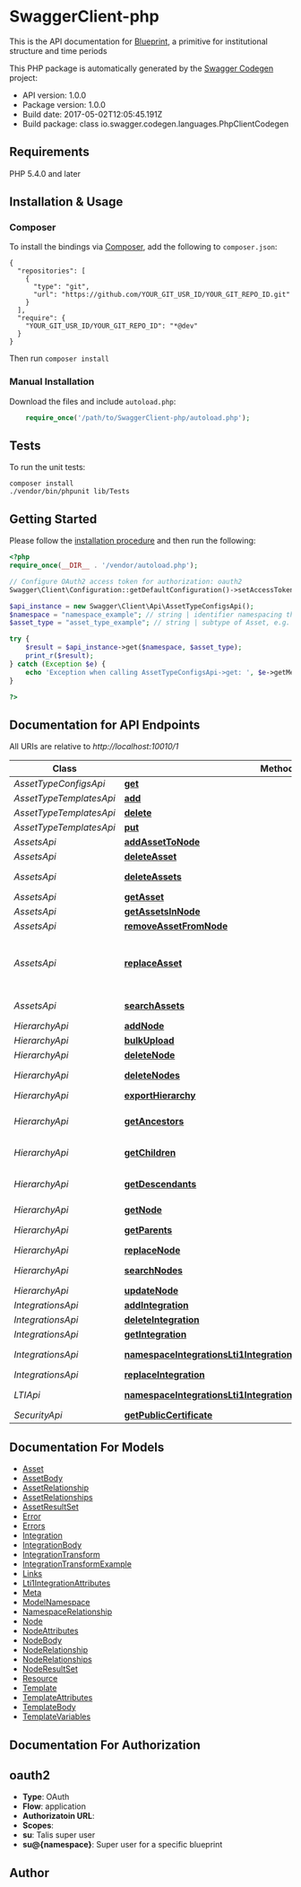 # SwaggerClient-php
This is the API documentation for [Blueprint](https://github.com/talis/blueprint-server), a primitive for institutional structure and time periods

This PHP package is automatically generated by the [Swagger Codegen](https://github.com/swagger-api/swagger-codegen) project:

- API version: 1.0.0
- Package version: 1.0.0
- Build date: 2017-05-02T12:05:45.191Z
- Build package: class io.swagger.codegen.languages.PhpClientCodegen

## Requirements

PHP 5.4.0 and later

## Installation & Usage
### Composer

To install the bindings via [Composer](http://getcomposer.org/), add the following to `composer.json`:

```
{
  "repositories": [
    {
      "type": "git",
      "url": "https://github.com/YOUR_GIT_USR_ID/YOUR_GIT_REPO_ID.git"
    }
  ],
  "require": {
    "YOUR_GIT_USR_ID/YOUR_GIT_REPO_ID": "*@dev"
  }
}
```

Then run `composer install`

### Manual Installation

Download the files and include `autoload.php`:

```php
    require_once('/path/to/SwaggerClient-php/autoload.php');
```

## Tests 

To run the unit tests:

```
composer install
./vendor/bin/phpunit lib/Tests
```

## Getting Started

Please follow the [installation procedure](#installation--usage) and then run the following:

```php
<?php
require_once(__DIR__ . '/vendor/autoload.php');

// Configure OAuth2 access token for authorization: oauth2
Swagger\Client\Configuration::getDefaultConfiguration()->setAccessToken('YOUR_ACCESS_TOKEN');

$api_instance = new Swagger\Client\Api\AssetTypeConfigsApi();
$namespace = "namespace_example"; // string | identifier namespacing the blueprint. It must start with a letter or underscore and can only be followed by letters, numbers and underscores.
$asset_type = "asset_type_example"; // string | subtype of Asset, e.g. 'textbooks', 'digitisations', etc.

try {
    $result = $api_instance->get($namespace, $asset_type);
    print_r($result);
} catch (Exception $e) {
    echo 'Exception when calling AssetTypeConfigsApi->get: ', $e->getMessage(), "\n";
}

?>
```

## Documentation for API Endpoints

All URIs are relative to *http://localhost:10010/1*

Class | Method | HTTP request | Description
------------ | ------------- | ------------- | -------------
*AssetTypeConfigsApi* | [**get**](docs/AssetTypeConfigsApi.md#get) | **GET** /{namespace}/assets/{assetType}/templates | 
*AssetTypeTemplatesApi* | [**add**](docs/AssetTypeTemplatesApi.md#add) | **POST** /{namespace}/assets/{assetType}/templates | 
*AssetTypeTemplatesApi* | [**delete**](docs/AssetTypeTemplatesApi.md#delete) | **DELETE** /{namespace}/assets/{assetType}/templates | 
*AssetTypeTemplatesApi* | [**put**](docs/AssetTypeTemplatesApi.md#put) | **PUT** /{namespace}/assets/{assetType}/templates | 
*AssetsApi* | [**addAssetToNode**](docs/AssetsApi.md#addassettonode) | **PUT** /{namespace}/nodes/{type}/{id}/assets/{assetType}/{assetId} | 
*AssetsApi* | [**deleteAsset**](docs/AssetsApi.md#deleteasset) | **DELETE** /{namespace}/assets/{assetType}/{assetId} | 
*AssetsApi* | [**deleteAssets**](docs/AssetsApi.md#deleteassets) | **DELETE** /{namespace}/assets | Delete assets
*AssetsApi* | [**getAsset**](docs/AssetsApi.md#getasset) | **GET** /{namespace}/assets/{assetType}/{assetId} | 
*AssetsApi* | [**getAssetsInNode**](docs/AssetsApi.md#getassetsinnode) | **GET** /{namespace}/nodes/{type}/{id}/assets | 
*AssetsApi* | [**removeAssetFromNode**](docs/AssetsApi.md#removeassetfromnode) | **DELETE** /{namespace}/nodes/{type}/{id}/assets/{assetType}/{assetId} | 
*AssetsApi* | [**replaceAsset**](docs/AssetsApi.md#replaceasset) | **PUT** /{namespace}/assets/{assetType}/{assetId} | Replaces the Asset with the data sent in the body
*AssetsApi* | [**searchAssets**](docs/AssetsApi.md#searchassets) | **GET** /{namespace}/assets | Search assets
*HierarchyApi* | [**addNode**](docs/HierarchyApi.md#addnode) | **POST** /{namespaceIncGlobal}/nodes | 
*HierarchyApi* | [**bulkUpload**](docs/HierarchyApi.md#bulkupload) | **POST** /{namespace}/nodes.csv | 
*HierarchyApi* | [**deleteNode**](docs/HierarchyApi.md#deletenode) | **DELETE** /{namespace}/nodes/{type}/{id} | 
*HierarchyApi* | [**deleteNodes**](docs/HierarchyApi.md#deletenodes) | **DELETE** /{namespaceIncGlobal}/nodes | Delete nodes
*HierarchyApi* | [**exportHierarchy**](docs/HierarchyApi.md#exporthierarchy) | **GET** /{namespace}/nodes.csv | 
*HierarchyApi* | [**getAncestors**](docs/HierarchyApi.md#getancestors) | **GET** /{namespace}/nodes/{type}/{id}/ancestors | Get ancestor nodes
*HierarchyApi* | [**getChildren**](docs/HierarchyApi.md#getchildren) | **GET** /{namespace}/nodes/{type}/{id}/children | Get child nodes
*HierarchyApi* | [**getDescendants**](docs/HierarchyApi.md#getdescendants) | **GET** /{namespace}/nodes/{type}/{id}/descendants | Get descendant nodes
*HierarchyApi* | [**getNode**](docs/HierarchyApi.md#getnode) | **GET** /{namespace}/nodes/{type}/{id} | 
*HierarchyApi* | [**getParents**](docs/HierarchyApi.md#getparents) | **GET** /{namespace}/nodes/{type}/{id}/parents | Get parent nodes
*HierarchyApi* | [**replaceNode**](docs/HierarchyApi.md#replacenode) | **PUT** /{namespace}/nodes/{type}/{id} | 
*HierarchyApi* | [**searchNodes**](docs/HierarchyApi.md#searchnodes) | **GET** /{namespaceIncGlobal}/nodes | Search nodes
*HierarchyApi* | [**updateNode**](docs/HierarchyApi.md#updatenode) | **PATCH** /{namespace}/nodes/{type}/{id} | 
*IntegrationsApi* | [**addIntegration**](docs/IntegrationsApi.md#addintegration) | **POST** /{namespace}/integrations | 
*IntegrationsApi* | [**deleteIntegration**](docs/IntegrationsApi.md#deleteintegration) | **DELETE** /{namespace}/integrations/{integrationType}/{integrationId} | 
*IntegrationsApi* | [**getIntegration**](docs/IntegrationsApi.md#getintegration) | **GET** /{namespace}/integrations/{integrationType}/{integrationId} | 
*IntegrationsApi* | [**namespaceIntegrationsLti1IntegrationIdAssetsAssetTypeAssetIdPost**](docs/IntegrationsApi.md#namespaceintegrationslti1integrationidassetsassettypeassetidpost) | **POST** /{namespace}/integrations/lti1/{integrationId}/assets/{assetType}/{assetId} | 
*IntegrationsApi* | [**replaceIntegration**](docs/IntegrationsApi.md#replaceintegration) | **PUT** /{namespace}/integrations/{integrationType}/{integrationId} | 
*LTIApi* | [**namespaceIntegrationsLti1IntegrationIdAssetsAssetTypeAssetIdPost**](docs/LTIApi.md#namespaceintegrationslti1integrationidassetsassettypeassetidpost) | **POST** /{namespace}/integrations/lti1/{integrationId}/assets/{assetType}/{assetId} | 
*SecurityApi* | [**getPublicCertificate**](docs/SecurityApi.md#getpubliccertificate) | **GET** /keys/public | 


## Documentation For Models

 - [Asset](docs/Asset.md)
 - [AssetBody](docs/AssetBody.md)
 - [AssetRelationship](docs/AssetRelationship.md)
 - [AssetRelationships](docs/AssetRelationships.md)
 - [AssetResultSet](docs/AssetResultSet.md)
 - [Error](docs/Error.md)
 - [Errors](docs/Errors.md)
 - [Integration](docs/Integration.md)
 - [IntegrationBody](docs/IntegrationBody.md)
 - [IntegrationTransform](docs/IntegrationTransform.md)
 - [IntegrationTransformExample](docs/IntegrationTransformExample.md)
 - [Links](docs/Links.md)
 - [Lti1IntegrationAttributes](docs/Lti1IntegrationAttributes.md)
 - [Meta](docs/Meta.md)
 - [ModelNamespace](docs/ModelNamespace.md)
 - [NamespaceRelationship](docs/NamespaceRelationship.md)
 - [Node](docs/Node.md)
 - [NodeAttributes](docs/NodeAttributes.md)
 - [NodeBody](docs/NodeBody.md)
 - [NodeRelationship](docs/NodeRelationship.md)
 - [NodeRelationships](docs/NodeRelationships.md)
 - [NodeResultSet](docs/NodeResultSet.md)
 - [Resource](docs/Resource.md)
 - [Template](docs/Template.md)
 - [TemplateAttributes](docs/TemplateAttributes.md)
 - [TemplateBody](docs/TemplateBody.md)
 - [TemplateVariables](docs/TemplateVariables.md)


## Documentation For Authorization


## oauth2

- **Type**: OAuth
- **Flow**: application
- **Authorizatoin URL**: 
- **Scopes**: 
 - **su**: Talis super user
 - **su@{namespace}**: Super user for a specific blueprint


## Author




